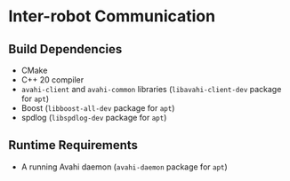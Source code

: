 # Inter-robot Communication

## Build Dependencies

- CMake
- C++ 20 compiler
- `avahi-client` and `avahi-common` libraries (`libavahi-client-dev` package for `apt`)
- Boost (`libboost-all-dev` package for `apt`)
- spdlog (`libspdlog-dev` package for `apt`)

## Runtime Requirements

- A running Avahi daemon (`avahi-daemon` package for `apt`)
